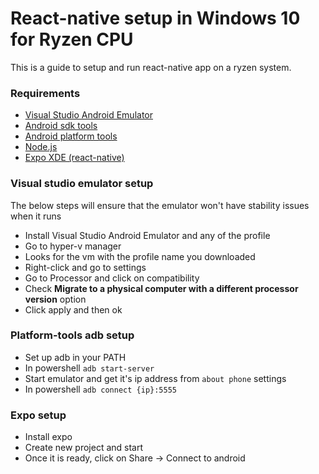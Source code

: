 # React-native setup in Windows 10 for Ryzen CPU

This is a guide to setup and run react-native app on a ryzen system. 

### Requirements
* [Visual Studio Android Emulator](https://www.visualstudio.com/vs/msft-android-emulator/)
* [Android sdk tools](https://developer.android.com/studio/index.html)
* [Android platform tools](https://developer.android.com/studio/releases/platform-tools.html)
* [Node.js](https://nodejs.org/en/)
* [Expo XDE (react-native)](https://expo.io)

### Visual studio emulator setup

The below steps will ensure that the emulator won't have stability issues when it runs

* Install Visual Studio Android Emulator and any of the profile
* Go to hyper-v manager
* Looks for the vm with the profile name you downloaded
* Right-click and go to settings
* Go to Processor and click on compatibility
* Check **Migrate to a physical computer with a different processor version** option
* Click apply and then ok


### Platform-tools adb setup
* Set up adb in your PATH
* In powershell `adb start-server`
* Start emulator and get it's ip address from `about phone` settings
* In powershell `adb connect {ip}:5555`

### Expo setup
* Install expo
* Create new project and start
* Once it is ready, click on Share -> Connect to android
